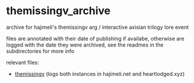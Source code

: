 # themissingv\_archive

archive for hajimeli's themissingv arg /  interactive axisian trilogy lore event

files are annotated with their date of publishing if availabe, otherwise are logged with the date they were archived, see the readmes in the subdirectories for more info

relevant files: 
* [themissingv](https://github.com/Terran-is-Here/themissingv_archive/blob/main/html_pages/themissingv/changelog.md) (logs both instances in hajimeli.net and heartlodged.xyz)
